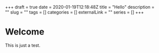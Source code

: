 +++ 
draft = true
date = 2020-01-19T12:18:48Z
title = "Hello"
description = ""
slug = "" 
tags = []
categories = []
externalLink = ""
series = []
+++

# Welcome

This is just a test.
